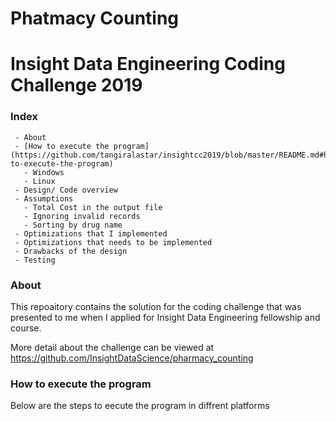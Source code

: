 # Phatmacy Counting
# Insight Data Engineering Coding Challenge 2019

### Index
     - About
     - [How to execute the program](https://github.com/tangiralastar/insightcc2019/blob/master/README.md#how-to-execute-the-program)
       - Windows
       - Linux
     - Design/ Code overview
     - Assumptions
       - Total Cost in the output file
       - Ignoring invalid records
       - Sorting by drug name
     - Optimizations that I implemented
     - Optimizations that needs to be implemented
     - Drawbacks of the design
     - Testing
  
### About
This repoaitory contains the solution for the coding challenge that was presented to me when I applied for Insight Data Engineering fellowship and course.

More detail about the challenge can be viewed at https://github.com/InsightDataScience/pharmacy_counting

### How to execute the program

Below are the steps to eecute the program in diffrent platforms
